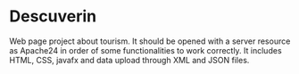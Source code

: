 # Descuverin
Web page project about tourism. It should be opened with a server resource as Apache24 in order of some functionalities to work correctly. It includes HTML, CSS, javafx and data upload through XML and JSON files.
